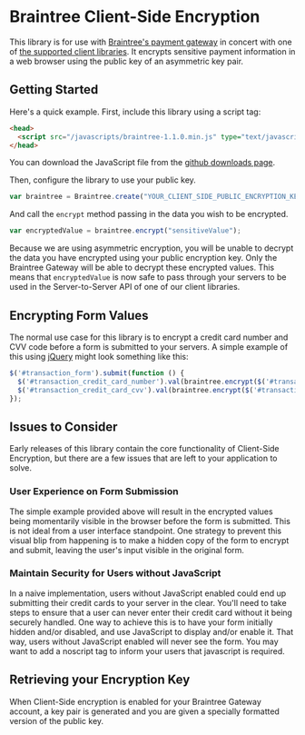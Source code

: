 # Braintree Client-Side Encryption

This library is for use with [Braintree's payment gateway](http://braintreepayments.com/) in concert with one of [the supported client libraries](http://braintreepayments.com/docs).  It encrypts sensitive payment information in a web browser using the public key of an asymmetric key pair.

## Getting Started

Here's a quick example.  First, include this library using a script tag:

```html
<head>
  <script src="/javascripts/braintree-1.1.0.min.js" type="text/javascript"></script>
</head>
```

You can download the JavaScript file from the [github downloads page](https://github.com/braintree/braintree_client_side_encryption/downloads).

Then, configure the library to use your public key.

```javascript
var braintree = Braintree.create("YOUR_CLIENT_SIDE_PUBLIC_ENCRYPTION_KEY");
```

And call the `encrypt` method passing in the data you wish to be encrypted.

```javascript
var encryptedValue = braintree.encrypt("sensitiveValue");
```

Because we are using asymmetric encryption, you will be unable to decrypt the data you have encrypted using your public encryption key. Only the Braintree Gateway will be able to decrypt these encrypted values.  This means that `encryptedValue` is now safe to pass through your servers to be used in the Server-to-Server API of one of our client libraries.

## Encrypting Form Values

The normal use case for this library is to encrypt a credit card number and CVV code before a form is submitted to your servers.  A simple example of this using [jQuery](http://jquery.com/) might look something like this:

```javascript
$('#transaction_form').submit(function () {
  $('#transaction_credit_card_number').val(braintree.encrypt($('#transaction_credit_card_number').val()));
  $('#transaction_credit_card_cvv').val(braintree.encrypt($('#transaction_credit_card_cvv').val()));
});
```
## Issues to Consider

Early releases of this library contain the core functionality of Client-Side Encryption, but there are a few issues that are left to your application to solve.

### User Experience on Form Submission

The simple example provided above will result in the encrypted values being momentarily visible in the browser before the form is submitted.  This is not ideal from a user interface standpoint.  One strategy to prevent this visual blip from happening is to make a hidden copy of the form to encrypt and submit, leaving the user's input visible in the original form.

### Maintain Security for Users without JavaScript

In a naive implementation, users without JavaScript enabled could end up submitting their credit cards to your server in the clear.  You'll need to take steps to ensure that a user can never enter their credit card without it being securely handled.  One way to achieve this is to have your form initially hidden and/or disabled, and use JavaScript to display and/or enable it. That way, users without JavaScript enabled will never see the form. You may want to add a noscript tag to inform your users that javascript is required.

## Retrieving your Encryption Key

When Client-Side encryption is enabled for your Braintree Gateway account, a key pair is generated and you are given a specially formatted version of the public key.

